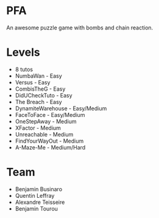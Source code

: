 PFA
===

An awesome puzzle game with bombs and chain reaction.

Levels
======

+ 8 tutos
+ NumbaWan - Easy
+ Versus - Easy
+ CombisTheG - Easy
+ DidUCheckTuto - Easy
+ The Breach - Easy
+ DynamiteWarehouse - Easy/Medium
+ FaceToFace - Easy/Medium
+ OneStepAway - Medium
+ XFactor - Medium
+ Unreachable - Medium
+ FindYourWayOut - Medium
+ A-Maze-Me - Medium/Hard

Team
====

+ Benjamin Businaro
+ Quentin Leffray
+ Alexandre Teisseire
+ Benjamin Tourou

